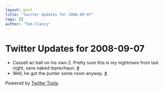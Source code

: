 ```yaml
---
layout: post
title: "Twitter Updates for 2008-09-07"
tags: []
author: "Tom Clancy"
---
```


# Twitter Updates for 2008-09-07

<ul>
	<li>Cassell w/ ball on his own 2. Pretty sure this is my nightmare from last night, sans naked leprechaun. <a href="http://twitter.com/tclancy/statuses/912947211">#</a></li>
	<li>Well, he got the punter some room anyway. <a href="http://twitter.com/tclancy/statuses/912951578">#</a></li>
</ul>
<p>Powered by <a href="http://alexking.org/projects/wordpress">Twitter Tools</a>.</p>
